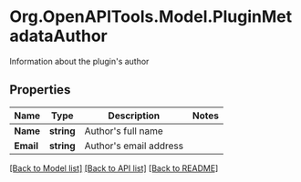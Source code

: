# Org.OpenAPITools.Model.PluginMetadataAuthor
Information about the plugin's author

## Properties

Name | Type | Description | Notes
------------ | ------------- | ------------- | -------------
**Name** | **string** | Author&#39;s full name | 
**Email** | **string** | Author&#39;s email address | 

[[Back to Model list]](../README.md#documentation-for-models) [[Back to API list]](../README.md#documentation-for-api-endpoints) [[Back to README]](../README.md)

